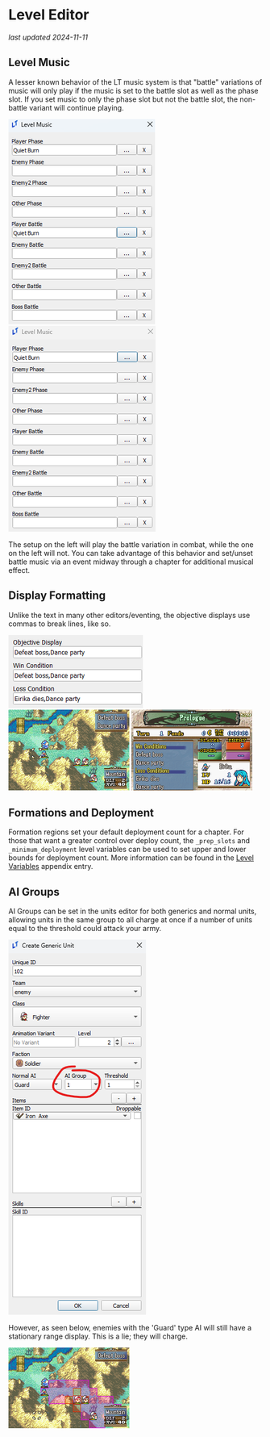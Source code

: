 # Level Editor


_last updated 2024-11-11_

## Level Music

A lesser known behavior of the LT music system is that "battle" variations of music will only play if the music is set to the battle slot as well as the phase slot. If you set music to only the phase slot but not the battle slot, the non-battle variant will continue playing.

![YesMusic](images/LevelEditorImages/PropertiesYesBattle.png) ![NoMusic](images/LevelEditorImages/PropertiesNoBattle.png)

The setup on the left will play the battle variation in combat, while the one on the left will not. You can take advantage of this behavior and set/unset battle music via an event midway through a chapter for additional musical effect.

## Display Formatting

Unlike the text in many other editors/eventing, the objective displays use commas to break lines, like so.

![Comma0](images/LevelEditorImages/PropertiesComma0.png) ![Comma1](images/LevelEditorImages/PropertiesComma1.png) ![Comma2](images/LevelEditorImages/PropertiesComma2.png)

## Formations and Deployment

Formation regions set your default deployment count for a chapter. For those that want a greater control over deploy count, the `_prep_slots` and `_minimum_deployment` level variables can be used to set upper and lower bounds for deployment count. More information can be found in the [Level Variables](../appendix/Special-Variables.md#level-variables) appendix entry.

## AI Groups

AI Groups can be set in the units editor for both generics and normal units, allowing units in the same group to all charge at once if a number of units equal to the threshold could attack your army.

![AIGroups](images/LevelEditorImages/AIGroups.png)

However, as seen below, enemies with the 'Guard' type AI will still have a stationary range display. This is a lie; they will charge.

![ItLies](images/LevelEditorImages/ItLies.png)